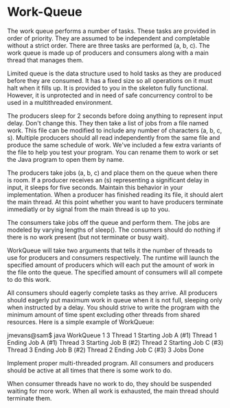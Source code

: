 # Work-Queue

The work queue performs a number of tasks. These tasks are provided in order of priority. They are assumed to be independent and completable without a strict order. There are three tasks are performed (a, b, c). The work queue is made up of producers and consumers along with a main thread that manages them. 

Limited queue is the data structure used to hold tasks as they are produced before they are consumed. It has a fixed size so all operations on it must halt when it fills up. It is provided to you in the skeleton fully functional. However, it is unprotected and in need of safe concurrency control to be used in a multithreaded environment. 

The producers sleep for 2 seconds before doing anything to represent input delay. Don't change this. They then take a list of jobs from a file named work. This file can be modified to include any number of characters (a, b, c, s). Multiple producers should all read independently from the same file and produce the same schedule of work. We've included a few extra variants of the file to help you test your program. You can rename them to work or set the Java program to open them by name. 

The producers take jobs (a, b, c) and place them on the queue when there is room. If a producer receives an (s) representing a significant delay in input, it sleeps for five seconds. Maintain this behavior in your implementation. When a producer has finished reading its file, it should alert the main thread. At this point whether you want to have producers terminate immediatly or by signal from the main thread is up to you. 

The consumers take jobs off the queue and perform them. The jobs are modeled by varying lengths of sleep(). The consumers should do nothing if there is no work present (but not terminate or busy wait). 

WorkQueue will take two arguments that tells it the number of threads to use for producers and consumers respectively. The runtime will launch the specified amount of producers which will each put the amount of work in the file onto the queue. The specified amount of consumers will all compete to do this work. 

All consumers should eagerly complete tasks as they arrive. All producers should eagerly put maximum work in queue when it is not full, sleeping only when instructed by a delay. You should strive to write the program with the minimum amount of time spent excluding other threads from shared resources. Here is a simple example of WorkQueue: 

jmevans@sam$ java WorkQueue 1 3
Thread 1 Starting Job A (#1)
Thread 1 Ending Job A (#1)
Thread 3 Starting Job B (#2)
Thread 2 Starting Job C (#3)
Thread 3 Ending Job B (#2)
Thread 2 Ending Job C (#3)
3 Jobs Done

Implement proper multi-threaded program. All consumers and producers should be active at all times that there is some work to do. 

When consumer threads have no work to do, they should be suspended waiting for more work. When all work is exhausted, the main thread should terminate them. 
